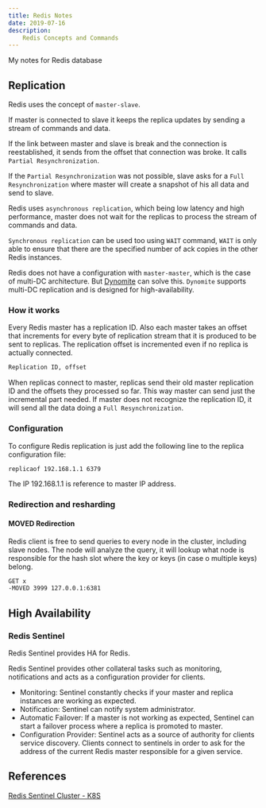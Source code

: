 ```yaml
---
title: Redis Notes
date: 2019-07-16
description:
    Redis Concepts and Commands
---
```


My notes for Redis database
<!--more-->

## Replication

Redis uses the concept of `master-slave`.

If master is connected to slave it keeps the replica updates by sending a stream of commands and data.

If the link between master and slave is break and the connection is reestablished, it sends from the offset that connection was broke. It calls `Partial Resynchronization`.

If the `Partial Resynchronization` was not possible, slave asks for a `Full Resynchronization` where master will create a snapshot of his all data and send to slave.

Redis uses `asynchronous replication`, which being low latency and high performance, master does not wait for the replicas to process the stream of commands and data.

`Synchronous replication` can be used too using `WAIT` command, `WAIT` is only able to ensure that there are the specified number of ack copies in the other Redis instances.

Redis does not have a configuration with `master-master`, which is the case of multi-DC architecture. But [Dynomite](https://github.com/Netflix/dynomite) can solve this. `Dynomite` supports multi-DC replication and is designed for high-availability.

### How it works

Every Redis master has a replication ID. Also each master takes an offset that increments for every byte of replication stream that it is produced to be sent to replicas. The replication offset is incremented even if no replica is actually connected.

```bash
Replication ID, offset
```

When replicas connect to master, replicas send their old master replication ID and the offsets they processed so far. This way master can send just the incremental part needed. If master does not recognize the replication ID, it will send all the data doing a `Full Resynchronization`.

### Configuration

To configure Redis replication is just add the following line to the replica configuration file:

```bash
replicaof 192.168.1.1 6379
```

The IP 192.168.1.1 is reference to master IP address.

### Redirection and resharding

#### MOVED Redirection

Redis client is free to send queries to every node in the cluster, including slave nodes. The node will analyze the query, it will lookup what node is responsible for the hash slot where the key or keys (in case o multiple keys) belong.

```bash
GET x
-MOVED 3999 127.0.0.1:6381
```

## High Availability

### Redis Sentinel

Redis Sentinel provides HA for Redis.

Redis Sentinel provides other collateral tasks such as monitoring, notifications and acts as a configuration provider for clients.

- Monitoring: Sentinel constantly checks if your master and replica instances are working as expected.
- Notification: Sentinel can notify system administrator.
- Automatic Failover: If a master is not working as expected, Sentinel can start a failover process where a replica is promoted to master.
- Configuration Provider: Sentinel acts as a source of authority for clients service discovery. Clients connect to sentinels in order to ask for the address of the current Redis master responsible for a given service.

## References

[Redis Sentinel Cluster - K8S](https://docs.bitnami.com/tutorials/deploy-redis-sentinel-production-cluster/)
